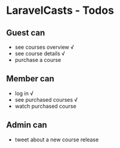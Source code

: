 # LaravelCasts - Todos

## Guest can 
* see courses overview √
* see course details √
* purchase a course

## Member can
* log in √
* see purchased courses √
* watch purchased course

## Admin can
* tweet about a new course release
